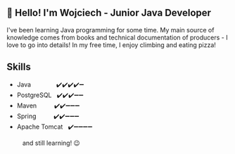 ## 👋 Hello! I'm Wojciech - Junior Java Developer
I've been learning Java programming for some time. My main source of knowledge comes from books and technical documentation of producers - I love to go into details! In my free time, I enjoy climbing and eating pizza!
## Skills
- Java &emsp; &emsp; &emsp; ✔️✔️✔️✔️➖
- PostgreSQL &nbsp; ✔️✔️✔️➖➖
- Maven &emsp; &emsp; ✔️✔️➖➖➖
- Spring &emsp; &emsp; ✔️✔️➖➖➖
- Apache Tomcat &nbsp; ✔️➖➖➖➖

&emsp; &emsp; and still learning! 😉

